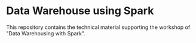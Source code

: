 # Data Warehouse using Spark

This repository contains the technical material supporting the workshop of "Data Warehousing with Spark".
